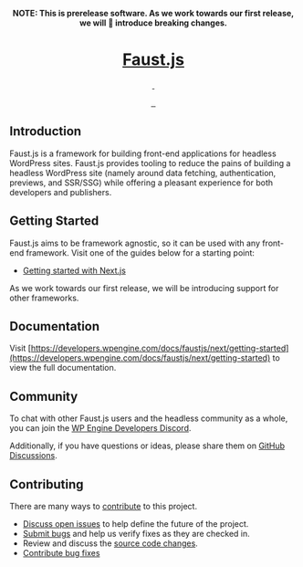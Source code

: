 <p align="center">
  <strong>
    NOTE: This is prerelease software. As we work towards our first release, we
    will 💯 introduce breaking changes.
  </strong>
</p>

<p align="center">
  <a href="https://developers.wpengine.com/docs/faustjs/next/getting-started">
    <h1 align="center">Faust.js</h1>
  </a>
</p>

<p align="center">
  <a aria-label="NPM version" href="https://www.npmjs.com/package/@faustjs/core">
    <img alt="" src="https://img.shields.io/npm/v/@faustjs/core?color=7e5cef&style=for-the-badge">
  </a>

  <a aria-label="License" href="https://github.com/wpengine/headless-framework/blob/canary/LICENSE">
    <img alt="" src="https://img.shields.io/npm/l/@faustjs/core?color=7e5cef&style=for-the-badge">
  </a>
</p>

<p align="center">
  <a aria-label="Faust.js Core Downloads" href="https://www.npmjs.com/package/@faustjs/core">
    <img alt="" src="https://img.shields.io/npm/dw/@faustjs/core?color=7e5cef&style=for-the-badge&label=@faustjs/core">
  </a>
<!--  -->
  <a aria-label="Faust.js  Downloads" href="https://www.npmjs.com/package/@faustjs/react">
    <img alt="" src="https://img.shields.io/npm/dw/@faustjs/react?color=7e5cef&style=for-the-badge&label=@faustjs/react">
  </a>

  <a aria-label="Faust.js  Downloads" href="https://www.npmjs.com/package/@faustjs/next">
    <img alt="" src="https://img.shields.io/npm/dw/@faustjs/next?color=7e5cef&style=for-the-badge&label=@faustjs/next">
  </a>
</p>

## Introduction

Faust.js is a framework for building front-end applications for headless WordPress sites. Faust.js provides tooling to reduce the pains of building a headless WordPress site (namely around data fetching, authentication, previews, and SSR/SSG) while offering a pleasant experience for both developers and publishers.

## Getting Started

Faust.js aims to be framework agnostic, so it can be used with any front-end framework. Visit one of the guides below for a starting point:

- [Getting started with Next.js](https://developers.wpengine.com/docs/faustjs/next/getting-started)

As we work towards our first release, we will be introducing support for other frameworks.

## Documentation

Visit [https://developers.wpengine.com/docs/faustjs/next/getting-started](https://developers.wpengine.com/docs/faustjs/next/getting-started) to view the full documentation.

## Community

To chat with other Faust.js users and the headless community as a whole, you can join the [WP Engine Developers Discord](https://discord.gg/J2khkF9XYK).

Additionally, if you have questions or ideas, please share them on [GitHub Discussions](https://github.com/wpengine/headless-framework/discussions).

## Contributing

There are many ways to [contribute](/CONTRIBUTING.md) to this project.

- [Discuss open issues](/issues) to help define the future of the project.
- [Submit bugs](/issues) and help us verify fixes as they are checked in.
- Review and discuss the [source code changes](pulls).
- [Contribute bug fixes](/CONTRIBUTING.md)
